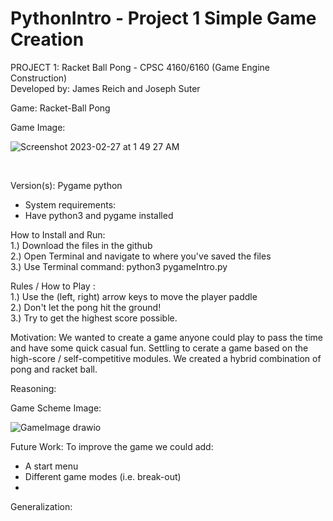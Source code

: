 # PythonIntro - Project 1 Simple Game Creation
PROJECT 1: Racket Ball Pong - CPSC 4160/6160 (Game Engine Construction) <br />
Developed by: James Reich and Joseph Suter <br />

Game: Racket-Ball Pong <br />

Game Image: <br />

![Screenshot 2023-02-27 at 1 49 27 AM](https://user-images.githubusercontent.com/112408320/221494261-dd155a67-c0c7-4530-8f2a-d07277a2583c.png)

<br />


Version(s): Pygame python <br />
- System requirements: <br />
- Have python3 and pygame installed

How to Install and Run: <br />
1.) Download the files in the github <br />
2.) Open Terminal and navigate to where you've saved the files <br />
3.) Use Terminal command: python3 pygameIntro.py <br />


Rules / How to Play : <br />
1.) Use the (left, right) arrow keys to move the player paddle <br />
2.) Don't let the pong hit the ground! <br />
3.) Try to get the highest score possible. <br />



Motivation: We wanted to create a game anyone could play to pass the time and have some quick casual fun. Settling to cerate a game based on the high-score / self-competitive modules. We created a hybrid combination of pong and racket ball. <br />

Reasoning: <br />

 Game Scheme Image: <br />
 
 ![GameImage drawio](https://user-images.githubusercontent.com/112408320/221486873-fa5a41ee-6658-40f4-8583-b28aeb628eff.png)
 <br />

Future Work: To improve the game we could add: <br />
- A start menu
- Different game modes (i.e. break-out)
-  <br />

Generalization: <br />

